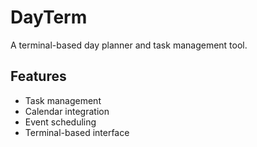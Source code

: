 # DayTerm

A terminal-based day planner and task management tool.

## Features

- Task management
- Calendar integration
- Event scheduling
- Terminal-based interface